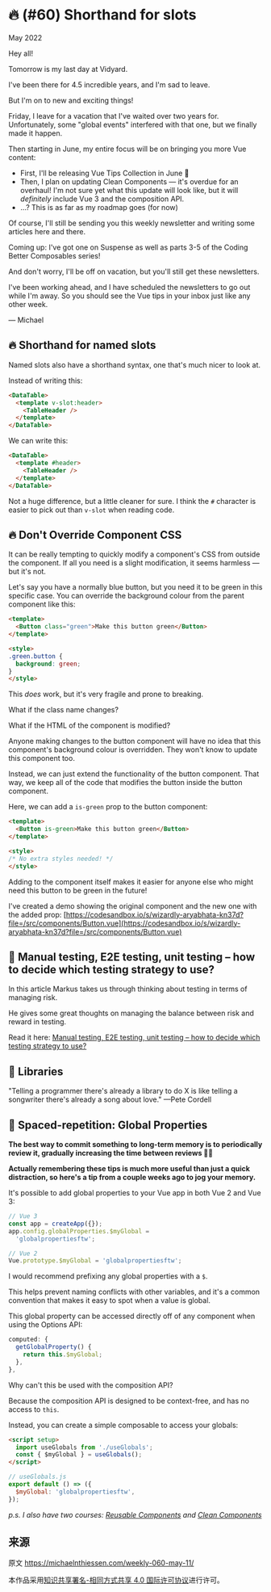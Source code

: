 # 🔥 (#60) Shorthand for slots

May 2022

Hey all!

Tomorrow is my last day at Vidyard.

I've been there for 4.5 incredible years, and I'm sad to leave.

But I'm on to new and exciting things!

Friday, I leave for a vacation that I've waited over two years for. Unfortunately, some "global events" interfered with that one, but we finally made it happen.

Then starting in June, my entire focus will be on bringing you more Vue content:

* First, I'll be releasing Vue Tips Collection in June 🎉
* Then, I plan on updating Clean Components — it's overdue for an overhaul! I'm not sure yet what this update will look like, but it will *definitely* include Vue 3 and the composition API.
* ...? This is as far as my roadmap goes (for now)

Of course, I'll still be sending you this weekly newsletter and writing some articles here and there.

Coming up: I've got one on Suspense as well as parts 3-5 of the Coding Better Composables series!

And don't worry, I'll be off on vacation, but you'll still get these newsletters.

I've been working ahead, and I have scheduled the newsletters to go out while I'm away. So you should see the Vue tips in your inbox just like any other week.

— Michael

## 🔥 Shorthand for named slots

Named slots also have a shorthand syntax, one that's much nicer to look at.

Instead of writing this:

```html
<DataTable>
  <template v-slot:header>
    <TableHeader />
  </template>
</DataTable>
```

We can write this:

```html
<DataTable>
  <template #header>
    <TableHeader />
  </template>
</DataTable>
```

Not a huge difference, but a little cleaner for sure. I think the `#` character is easier to pick out than `v-slot` when reading code.

## 🔥 Don't Override Component CSS

It can be really tempting to quickly modify a component's CSS from outside the component. If all you need is a slight modification, it seems harmless — but it's not.

Let's say you have a normally blue button, but you need it to be green in this specific case. You can override the background colour from the parent component like this:

```html
<template>
  <Button class="green">Make this button green</Button>
</template>

<style>
.green.button {
  background: green;
}
</style>
```

This *does* work, but it's very fragile and prone to breaking.

What if the class name changes?

What if the HTML of the component is modified?

Anyone making changes to the button component will have no idea that this component's background colour is overridden. They won't know to update this component too.

Instead, we can just extend the functionality of the button component. That way, we keep all of the code that modifies the button inside the button component.

Here, we can add a `is-green` prop to the button component:

```html
<template>
  <Button is-green>Make this button green</Button>
</template>

<style>
/* No extra styles needed! */
</style>
```

Adding to the component itself makes it easier for anyone else who might need this button to be green in the future!

I've created a demo showing the original component and the new one with the added prop: [https://codesandbox.io/s/wizardly-aryabhata-kn37d?file=/src/components/Button.vue](https://codesandbox.io/s/wizardly-aryabhata-kn37d?file=/src/components/Button.vue)

## 📜 Manual testing, E2E testing, unit testing – how to decide which testing strategy to use?

In this article Markus takes us through thinking about testing in terms of managing risk.

He gives some great thoughts on managing the balance between risk and reward in testing.

Read it here: [Manual testing, E2E testing, unit testing – how to decide which testing strategy to use?](https://markus.oberlehner.net/blog/manual-testing-e2e-testing-unit-testing-how-to-decide-which-testing-strategy-to-use/)

## 💬 Libraries

"Telling a programmer there's already a library to do X is like telling a songwriter there's already a song about love." —Pete Cordell

## 🧠 Spaced-repetition: Global Properties

**The best way to commit something to long-term memory is to periodically review it, gradually increasing the time between reviews 👨‍🔬**

**Actually remembering these tips is much more useful than just a quick distraction, so here's a tip from a couple weeks ago to jog your memory.**

It's possible to add global properties to your Vue app in both Vue 2 and Vue 3:

```javascript
// Vue 3
const app = createApp({});
app.config.globalProperties.$myGlobal =
  'globalpropertiesftw';

// Vue 2
Vue.prototype.$myGlobal = 'globalpropertiesftw';
```

I would recommend prefixing any global properties with a `$`.

This helps prevent naming conflicts with other variables, and it's a common convention that makes it easy to spot when a value is global.

This global property can be accessed directly off of any component when using the Options API:

```javascript
computed: {
  getGlobalProperty() {
    return this.$myGlobal;
  },
},
```

Why can't this be used with the composition API?

Because the composition API is designed to be context-free, and has no access to `this`.

Instead, you can create a simple composable to access your globals:

```html
<script setup>
  import useGlobals from './useGlobals';
  const { $myGlobal } = useGlobals();
</script>
```

```javascript
// useGlobals.js
export default () => ({
  $myGlobal: 'globalpropertiesftw',
});
```

*p.s. I also have two courses: [Reusable Components](https://michaelnthiessen.com/reusable-components) and [Clean Components](https://michaelnthiessen.com/clean-components)*

## 来源

原文 https://michaelnthiessen.com/weekly-060-may-11/

本作品采用[知识共享署名-相同方式共享 4.0 国际许可协议](http://creativecommons.org/licenses/by-sa/4.0/)进行许可。